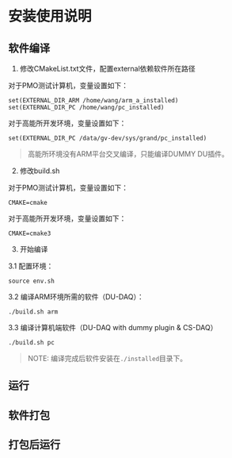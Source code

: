 # 安装使用说明

## 软件编译

1. 修改CMakeList.txt文件，配置external依赖软件所在路径

对于PMO测试计算机，变量设置如下：
```
set(EXTERNAL_DIR_ARM /home/wang/arm_a_installed)
set(EXTERNAL_DIR_PC /home/wang/pc_installed)
```

对于高能所开发环境，变量设置如下：
```
set(EXTERNAL_DIR_PC /data/gv-dev/sys/grand/pc_installed)
```

> 高能所环境没有ARM平台交叉编译，只能编译DUMMY DU插件。

2. 修改build.sh

对于PMO测试计算机，变量设置如下：
```
CMAKE=cmake
```

对于高能所开发环境，变量设置如下：
```
CMAKE=cmake3
```

3. 开始编译

3.1 配置环境：
```
source env.sh
```

3.2 编译ARM环境所需的软件（DU-DAQ）：
```
./build.sh arm
```

3.3 编译计算机端软件（DU-DAQ with dummy plugin & CS-DAQ）
```
./build.sh pc
```

> NOTE:
> 编译完成后软件安装在`./installed`目录下。

## 运行


## 软件打包

## 打包后运行
